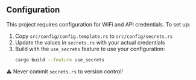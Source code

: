## Configuration

This project requires configuration for WiFi and API credentials. To set up:

1. Copy `src/config/config.template.rs` to `src/config/secrets.rs`
2. Update the values in `secrets.rs` with your actual credentials
3. Build with the `use_secrets` feature to use your configuration:
   ```bash
   cargo build --feature use_secrets
   ```

⚠️ Never commit `secrets.rs` to version control!